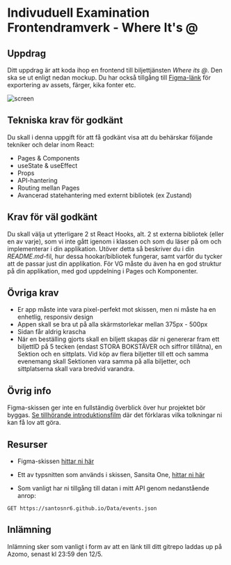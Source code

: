 # Indivuduell Examination Frontendramverk - Where It's @

## Uppdrag
Ditt uppdrag är att koda ihop en frontend till biljettjänsten *Where its @*. Den ska se ut enligt nedan mockup. Du har också tillgång till [Figma-länk](https://www.figma.com/file/vcgWPPy2q44oZZ2eORL1wB/Where-its-light?node-id=0%3A1) för exportering av assets, färger, kika fonter etc.

![screen](./screen.png)

## Tekniska krav för godkänt
Du skall i denna uppgift för att få godkänt visa att du behärskar följande tekniker och delar inom React:
- Pages & Components
- useState & useEffect
- Props
- API-hantering
- Routing mellan Pages
- Avancerad statehantering med externt bibliotek (ex Zustand)

## Krav för väl godkänt
Du skall välja ut ytterligare 2 st React Hooks, alt. 2 st externa bibliotek (eller en av varje), som vi inte gått igenom i klassen och som du läser på om och implementerar i din applikation. Utöver detta så beskriver du i din *README.md*-fil, hur dessa hookar/bibliotek fungerar, samt varför du tycker att de passar just din applikation. För VG måste du även ha en god struktur på din applikation, med god uppdelning i Pages och Komponenter.

## Övriga krav
- Er app måste inte vara pixel-perfekt mot skissen, men ni måste ha en enhetlig, responsiv design
- Appen skall se bra ut på alla skärmstorlekar mellan 375px - 500px
- Sidan får aldrig krascha
- När en beställing gjorts skall en biljett skapas där ni genererar fram ett biljettID på 5 tecken (endast STORA BOKSTÄVER och siffror tillåtna), en Sektion och en sittplats. Vid köp av flera biljetter till ett och samma evenemang skall Sektionen vara samma på alla biljetter, och sittplatserna skall vara bredvid varandra.

## Övrig info
Figma-skissen ger inte en fullständig överblick över hur projektet bör byggas. [Se tillhörande introduktionsfilm](https://vimeo.com/manage/videos/940396692/46ea16e4b9) där det förklaras vilka tolkningar ni kan få lov att göra.

## Resurser
- Figma-skissen [hittar ni här](https://www.figma.com/file/vcgWPPy2q44oZZ2eORL1wB/Where-its-light?node-id=0%3A1)

- Ett av typsnitten som används i skissen, Sansita One, [hittar ni här](https://www.1001fonts.com/sansita-one-font.html)

- Som vanligt har ni tillgång till datan i mitt API genom nedanstående anrop:

```
GET https://santosnr6.github.io/Data/events.json
```

## Inlämning
Inlämning sker som vanligt i form av att en länk till ditt gitrepo laddas up på Azomo, senast kl 23:59 den 12/5.
